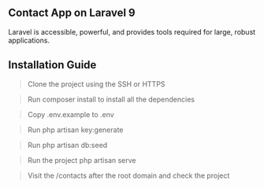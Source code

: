 ## Contact App on Laravel 9

Laravel is accessible, powerful, and provides tools required for large, robust applications.

## Installation Guide

> Clone the project using the SSH or HTTPS

> Run composer install to install all the dependencies

> Copy .env.example to .env

> Run php artisan key:generate

> Run php artisan db:seed

> Run the project php artisan serve

> Visit the /contacts after the root domain and check the project
